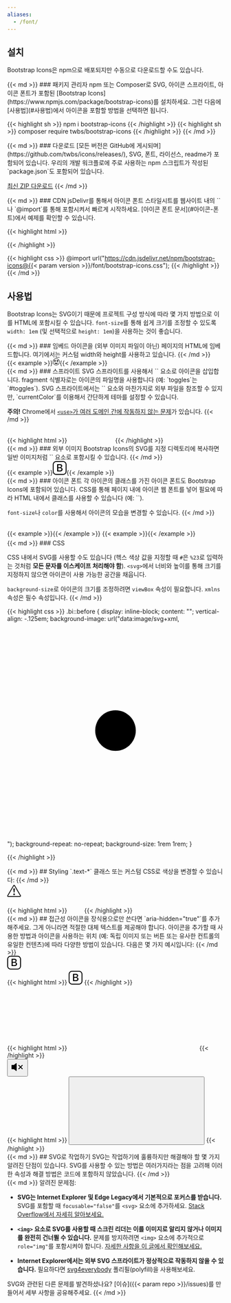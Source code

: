```yaml
---
aliases:
  - /font/
---
```


## 설치

Bootstrap Icons은 npm으로 배포되지만 수동으로 다운로드할 수도 있습니다.

<div class="row my-4">
  <div class="col-md-4">
{{< md >}}
### 패키지 관리자
npm 또는 Composer로 SVG, 아이콘 스프라이트, 아이콘 폰트가 포함된 [Bootstrap Icons](https://www.npmjs.com/package/bootstrap-icons)를 설치하세요. 그런 다음에 [사용법](#사용법)에서 아이콘을 포함할 방법을 선택하면 됩니다.

{{< highlight sh >}}
npm i bootstrap-icons
{{< /highlight >}}
{{< highlight sh >}}
composer require twbs/bootstrap-icons
{{< /highlight >}}
{{< /md >}}
  </div>
  <div class="col-md-4">
{{< md >}}
### 다운로드
[모든 버전은 GitHub에 게시되며](https://github.com/twbs/icons/releases/), SVG, 폰트, 라이선스, readme가 포함되어 있습니다. 우리의 개발 워크플로에 주로 사용하는 npm 스크립트가 작성된 `package.json`도 포함되어 있습니다.

<a class="btn btn-outline-primary" href="https://github.com/twbs/icons/releases/latest/">최신 ZIP 다운로드</a>
{{< /md >}}
  </div>
  <div class="col-md-4">
{{< md >}}
### CDN
jsDelivr를 통해서 아이콘 폰트 스타일시트를 웹사이트 내의 `<head>`나 `@import`를 통해 포함시켜서 빠르게 시작하세요. [아이콘 폰트 문서](#아이콘-폰트)에서 예제를 확인할 수 있습니다.

{{< highlight html >}}
<link rel="stylesheet" href="https://cdn.jsdelivr.net/npm/bootstrap-icons@{{< param version >}}/font/bootstrap-icons.css">
{{< /highlight >}}

{{< highlight css >}}
@import url("https://cdn.jsdelivr.net/npm/bootstrap-icons@{{< param version >}}/font/bootstrap-icons.css");
{{< /highlight >}}
{{< /md >}}
  </div>
</div>

## 사용법

Bootstrap Icons는 SVG이기 때문에 프로젝트 구성 방식에 따라 몇 가지 방법으로 이를 HTML에 포함시킬 수 있습니다. `font-size`를 통해 쉽게 크기를 조정할 수 있도록 `width: 1em` (및 선택적으로 `height: 1em`)을 사용하는 것이 좋습니다.

<div class="row my-4">
  <div class="col-md-4">
{{< md >}}
### 임베드
아이콘을 (외부 이미지 파일이 아닌) 페이지의 HTML에 임베드합니다. 여기에서는 커스텀 width와 height를 사용하고 있습니다.
{{< /md >}}
  </div>
  <div class="col-md-8">
    {{< example >}}<svg xmlns="http://www.w3.org/2000/svg" width="16" height="16" fill="currentColor" class="bi bi-emoji-heart-eyes" viewBox="0 0 16 16"><path d="M8 15A7 7 0 1 1 8 1a7 7 0 0 1 0 14zm0 1A8 8 0 1 0 8 0a8 8 0 0 0 0 16z"/><path d="M11.315 10.014a.5.5 0 0 1 .548.736A4.498 4.498 0 0 1 7.965 13a4.498 4.498 0 0 1-3.898-2.25.5.5 0 0 1 .548-.736h.005l.017.005.067.015.252.055c.215.046.515.108.857.169.693.124 1.522.242 2.152.242.63 0 1.46-.118 2.152-.242a26.58 26.58 0 0 0 1.109-.224l.067-.015.017-.004.005-.002zM4.756 4.566c.763-1.424 4.02-.12.952 3.434-4.496-1.596-2.35-4.298-.952-3.434zm6.488 0c1.398-.864 3.544 1.838-.952 3.434-3.067-3.554.19-4.858.952-3.434z"/></svg>{{< /example >}}
  </div>
</div>

<div class="row my-4">
  <div class="col-md-4">
{{< md >}}
### 스프라이트
SVG 스프라이트를 사용해서 `<use>` 요소로 아이콘을 삽입합니다. fragment 식별자로는 아이콘의 파일명을 사용합니다 (예: `toggles`는 `#toggles`). SVG 스프라이트에서는 `<img>` 요소와 마찬가지로 외부 파일을 참조할 수 있지만, `currentColor`를 이용해서 간단하게 테마를 설정할 수 있습니다.

**주의!** Chrome에서 [`<use>`가 여러 도메인 간에 작동하지 않는 문제](https://bugs.chromium.org/p/chromium/issues/detail?id=470601)가 있습니다.
{{< /md >}}
  </div>
  <div class="col-md-8">

<div class="bd-example" style="font-size: 32px;">
  <i class="bi bi-heart-fill"></i>
  <i class="bi bi-toggles"></i>
  <i class="bi bi-shop"></i>
</div>
{{< highlight html >}}
<svg class="bi" width="32" height="32" fill="currentColor">
  <use xlink:href="bootstrap-icons.svg#heart-fill"/>
</svg>
<svg class="bi" width="32" height="32" fill="currentColor">
  <use xlink:href="bootstrap-icons.svg#toggles"/>
</svg>
<svg class="bi" width="32" height="32" fill="currentColor">
  <use xlink:href="bootstrap-icons.svg#shop"/>
</svg>
{{< /highlight >}}
  </div>
</div>

<div class="row my-4">
  <div class="col-md-4">
{{< md >}}
### 외부 이미지
Bootstrap Icons의 SVG를 지정 디렉토리에 복사하면 일반 이미지처럼 `<img>` 요소로 포함시킬 수 있습니다.
{{< /md >}}
  </div>
  <div class="col-md-8">
    {{< example >}}<img src="/assets/icons/bootstrap.svg" alt="Bootstrap" width="32" height="32">{{< /example >}}
  </div>
</div>

<div class="row my-4">
  <div class="col-md-4">
{{< md >}}
### 아이콘 폰트
각 아이콘의 클래스를 가진 아이콘 폰트도 Bootstrap Icons에 포함되어 있습니다. CSS를 통해 페이지 내에 아이콘 웹 폰트를 넣어 필요에 따라 HTML 내에서 클래스를 사용할 수 있습니다 (예: `<i class="bi-alarm-clock"></i>`).

`font-size`나 `color`를 사용해서 아이콘의 모습을 변경할 수 있습니다.
{{< /md >}}
  </div>
  <div class="col-md-8">
    {{< example >}}<i class="bi-alarm"></i>{{< /example >}}
    {{< example >}}<i class="bi-alarm" style="font-size: 2rem; color: cornflowerblue;"></i>{{< /example >}}
  </div>
</div>

<div class="row">
  <div class="col-md-4">
{{< md >}}
### CSS

CSS 내에서 SVG를 사용할 수도 있습니다 (헥스 색상 값을 지정할 때 `#`은 `%23`로 입력하는 것처럼 **모든 문자를 이스케이프 처리해야 함**). `<svg>`에서 너비와 높이를 통해 크기를 지정하지 않으면 아이콘이 사용 가능한 공간을 채웁니다.

`background-size`로 아이콘의 크기를 조정하려면 `viewBox` 속성이 필요합니다. `xmlns` 속성은 필수 속성입니다.
{{< /md >}}
  </div>
  <div class="col-md-8">
{{< highlight css >}}
.bi::before {
  display: inline-block;
  content: "";
  vertical-align: -.125em;
  background-image: url("data:image/svg+xml,<svg viewBox='0 0 16 16' fill='%23333' xmlns='http://www.w3.org/2000/svg'><path fill-rule='evenodd' d='M8 9.5a1.5 1.5 0 1 0 0-3 1.5 1.5 0 0 0 0 3z' clip-rule='evenodd'/></svg>");
  background-repeat: no-repeat;
  background-size: 1rem 1rem;
}

{{< /highlight >}}
  </div>
</div>

<div class="row my-4">
  <div class="col-md-4">
{{< md >}}
## Styling
`.text-*` 클래스 또는 커스텀 CSS로 색상을 변경할 수 있습니다:
{{< /md >}}
  </div>
  <div class="col-md-8">
    <div class="bd-example">
      <svg class="bi bi-exclamation-triangle text-success" width="32" height="32" fill="currentColor" viewBox="0 0 16 16" xmlns="http://www.w3.org/2000/svg">
        <path d="M7.938 2.016A.13.13 0 0 1 8.002 2a.13.13 0 0 1 .063.016.146.146 0 0 1 .054.057l6.857 11.667c.036.06.035.124.002.183a.163.163 0 0 1-.054.06.116.116 0 0 1-.066.017H1.146a.115.115 0 0 1-.066-.017.163.163 0 0 1-.054-.06.176.176 0 0 1 .002-.183L7.884 2.073a.147.147 0 0 1 .054-.057zm1.044-.45a1.13 1.13 0 0 0-1.96 0L.165 13.233c-.457.778.091 1.767.98 1.767h13.713c.889 0 1.438-.99.98-1.767L8.982 1.566z"/>
        <path d="M7.002 12a1 1 0 1 1 2 0 1 1 0 0 1-2 0zM7.1 5.995a.905.905 0 1 1 1.8 0l-.35 3.507a.552.552 0 0 1-1.1 0L7.1 5.995z"/>
      </svg>
    </div>
{{< highlight html >}}
<svg class="bi bi-exclamation-triangle text-success" width="32" height="32" fill="currentColor" viewBox="0 0 16 16" xmlns="http://www.w3.org/2000/svg">
  ...
</svg>
{{< /highlight >}}
  </div>
</div>

<div class="row my-4">
  <div class="col-md-4">
{{< md >}}
## 접근성
아이콘을 장식용으로만 쓴다면 `aria-hidden="true"`를 추가해주세요. 그게 아니라면 적절한 대체 텍스트를 제공해야 합니다. 아이콘을 추가할 때 사용한 방법과 아이콘을 사용하는 위치 (예: 독립 이미지 또는 버튼 또는 유사한 컨트롤의 유일한 컨텐츠)에 따라 다양한 방법이 있습니다. 다음은 몇 가지 예시입니다:
{{< /md >}}
  </div>
  <div class="col-md-8">
    <div class="bd-example">
      <img src="/assets/icons/bootstrap.svg" alt="Bootstrap" width="32" height="32">
    </div>
{{< highlight html >}}
<!-- alt="..." on <img> element -->
<img src="/assets/icons/bootstrap.svg" alt="Bootstrap" ...>
{{< /highlight >}}
    <div class="bd-example">
      <i class="bi-github" role="img" style="font-size: 2em" aria-label="GitHub"></i>
      <i class="bi-tools" role="img" style="font-size: 2em" aria-label="Tools"></i>
    </div>
{{< highlight html >}}
<svg class="bi" ... role="img" aria-label="Tools">
  <use xlink:href="bootstrap-icons.svg#tools"/>
</svg>
{{< /highlight >}}
    <div class="bd-example">
      <button type="button" class="btn btn-primary" aria-label="Mute">
        <svg class="bi bi-volume-mute-fill" width="32" height="32" viewBox="0 0 16 16" fill="currentColor" xmlns="http://www.w3.org/2000/svg" aria-hidden="true"><path d="M6.717 3.55A.5.5 0 017 4v8a.5.5 0 01-.812.39L3.825 10.5H1.5A.5.5 0 011 10V6a.5.5 0 01.5-.5h2.325l2.363-1.89a.5.5 0 01.529-.06zm7.137 2.096a.5.5 0 010 .708L12.207 8l1.647 1.646a.5.5 0 01-.708.708L11.5 8.707l-1.646 1.647a.5.5 0 01-.708-.708L10.793 8 9.146 6.354a.5.5 0 11.708-.708L11.5 7.293l1.646-1.647a.5.5 0 01.708 0z"></path></svg>
      </button>
    </div>
{{< highlight html >}}
<!-- aria-label="..." on the control -->
<button ... aria-label="Mute">
  <svg class="bi bi-volume-mute-fill" aria-hidden="true" ...>
  ...
  </svg>
</button>
{{< /highlight >}}
  </div>
</div>

<div class="row my-4">
  <div class="col-md-4">
{{< md >}}
## SVG로 작업하기
SVG는 작업하기에 훌륭하지만 해결해야 할 몇 가지 알려진 단점이 있습니다. SVG를 사용할 수 있는 방법은 여러가지라는 점을 고려해 이러한 속성과 해결 방법은 코드에 포함하지 않았습니다.
{{< /md >}}
  </div>
  <div class="col-md-8">
{{< md >}}
알려진 문제점:

- **SVG는 Internet Explorer 및 Edge Legacy에서 기본적으로 포커스를 받습니다.** SVG를 포함할 때 `focusable="false"`를 `<svg>` 요소에 추가하세요. [Stack Overflow에서 자세히 알아보세요.](https://stackoverflow.com/questions/18646111/disable-onfocus-event-for-svg-element)

- **`<img>` 요소로 SVG를 사용할 때 스크린 리더는 이를 이미지로 알리지 않거나 이미지를 완전히 건너뛸 수 있습니다.** 문제를 방지하려면 `<img>` 요소에 추가적으로 `role="img"`를 포함시켜야 합니다. [자세한 사항을 이 글에서 확인해보세요.](https://simplyaccessible.com/article/7-solutions-svgs/#acc-heading-2)

- **Internet Explorer에서는 외부 SVG 스프라이트가 정상적으로 작동하지 않을 수 있습니다.** 필요하다면 [svg4everybody](https://github.com/jonathantneal/svg4everybody) 폴리필(polyfill)을 사용해보세요.

SVG와 관련된 다른 문제를 발견하셨나요? [이슈]({{< param repo >}}/issues)를 만들어서 세부 사항을 공유해주세요.
{{< /md >}}
  </div>
</div>
